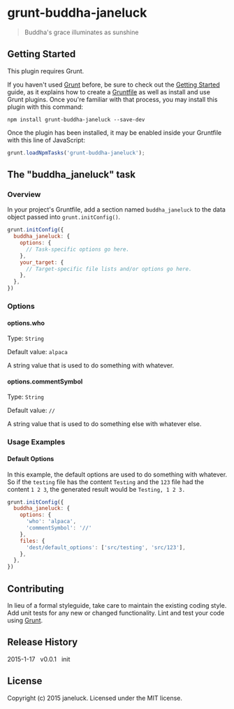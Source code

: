 # grunt-buddha-janeluck

> Buddha\'s grace illuminates as sunshine

## Getting Started
This plugin requires Grunt.

If you haven't used [Grunt](http://gruntjs.com/) before, be sure to check out the [Getting Started](http://gruntjs.com/getting-started) guide, as it explains how to create a [Gruntfile](http://gruntjs.com/sample-gruntfile) as well as install and use Grunt plugins. Once you're familiar with that process, you may install this plugin with this command:

```shell
npm install grunt-buddha-janeluck --save-dev
```

Once the plugin has been installed, it may be enabled inside your Gruntfile with this line of JavaScript:

```js
grunt.loadNpmTasks('grunt-buddha-janeluck');
```

## The "buddha_janeluck" task

### Overview
In your project's Gruntfile, add a section named `buddha_janeluck` to the data object passed into `grunt.initConfig()`.

```js
grunt.initConfig({
  buddha_janeluck: {
    options: {
      // Task-specific options go here.
    },
    your_target: {
      // Target-specific file lists and/or options go here.
    },
  },
})
```

### Options

#### options.who
Type: `String`    

Default value: `alpaca`

A string value that is used to do something with whatever.

#### options.commentSymbol
Type: `String`    

Default value: `//`

A string value that is used to do something else with whatever else.

### Usage Examples

#### Default Options
In this example, the default options are used to do something with whatever. So if the `testing` file has the content `Testing` and the `123` file had the content `1 2 3`, the generated result would be `Testing, 1 2 3.`

```js
grunt.initConfig({
  buddha_janeluck: {
    options: {
      'who': 'alpaca',
      'commentSymbol': '//'
    },
    files: {
      'dest/default_options': ['src/testing', 'src/123'],
    },
  },
})
```




## Contributing
In lieu of a formal styleguide, take care to maintain the existing coding style. Add unit tests for any new or changed functionality. Lint and test your code using [Grunt](http://gruntjs.com/).

## Release History
2015-1-17&nbsp;&nbsp;&nbsp;v0.0.1&nbsp;&nbsp;&nbsp;init

## License
Copyright (c) 2015 janeluck. Licensed under the MIT license.
